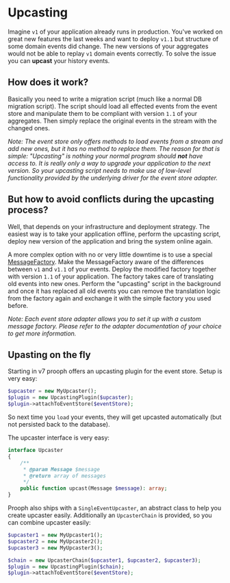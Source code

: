 # Upcasting

Imagine `v1` of your application already runs in production. You've worked on great new features the last weeks and
want to deploy `v1.1` but structure of some domain events did change. The new versions of your aggregates would not be
able to replay `v1` domain events correctly. To solve the issue you can **upcast** your history events.

## How does it work?

Basically you need to write a migration script (much like a normal DB migration script). The script should load all
effected events from the event store and manipulate them to be compliant with version `1.1` of your aggregates.
Then simply replace the original events in the stream with the changed ones.

*Note: The event store only offers methods to load events from a stream and add new ones, but it has no method to replace them.
The reason for that is simple: "Upcasting" is nothing your normal program should **not** have access to.
It is really only a way to upgrade your application to the next version. So your upcasting script needs to make use
of low-level functionality provided by the underlying driver for the event store adapter.*

## But how to avoid conflicts during the upcasting process?

Well, that depends on your infrastructure and deployment strategy. The easiest way is to take your application offline,
perform the upcasting script, deploy new version of the application and bring the system online again.

A more complex option with no or very little downtime is to use a special [MessageFactory](https://github.com/prooph/common/blob/master/src/Messaging/MessageFactory.php).
Make the MessageFactory aware of the differences between `v1` and `v1.1` of your events. Deploy the modified factory together
with version `1.1` of your application. The factory takes care of translating old events into new ones.
Perform the "upcasting" script in the background and once it has replaced all old events you can remove the translation logic
from the factory again and exchange it with the simple factory you used before.

*Note: Each event store adapter allows you to set it up with a custom message factory. Please refer to the adapter documentation of your choice to get more information.*

## Upasting on the fly

Starting in v7 prooph offers an upcasting plugin for the event store. Setup is very easy:

```php
$upcaster = new MyUpcaster();
$plugin = new UpcastingPlugin($upcaster);
$plugin->attachToEventStore($eventStore);
```

So next time you `load` your events, they will get upcasted automatically (but not persisted back to the database).

The upcaster interface is very easy:

```php
interface Upcaster
{
    /**
     * @param Message $message
     * @return array of messages
     */
    public function upcast(Message $message): array;
}
```

Prooph also ships with a `SingleEventUpcaster`, an abstract class to help you create upcaster easily.
Additionally an `UpcasterChain` is provided, so you can combine upcaster easily:

```php
$upcaster1 = new MyUpcaster1();
$upcaster2 = new MyUpcaster2();
$upcaster3 = new MyUpcaster3();

$chain = new UpcasterChain($upcaster1, $upcaster2, $upcaster3);
$plugin = new UpcastingPlugin($chain);
$plugin->attachToEventStore($eventStore);
```
